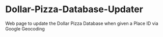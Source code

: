 # Dollar-Pizza-Database-Updater
Web page to update the Dollar Pizza Database when given a Place ID via Google Geocoding
